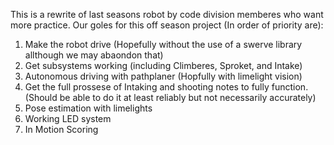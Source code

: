 This is a rewrite of last seasons robot by code division memberes who want more practice.
Our goles for this off season project (In order of priority are):

1. Make the robot drive (Hopefully without the use of a swerve library allthough we may abaondon that)
2. Get subsystems working (including Climberes, Sproket, and Intake)
3. Autonomous driving with pathplaner (Hopfully with limelight vision)
4. Get the full prossese of Intaking and shooting notes to fully function. (Should be able to do it at least reliably but not necessarily accurately)
5. Pose estimation with limelights
6. Working LED system
7. In Motion Scoring
